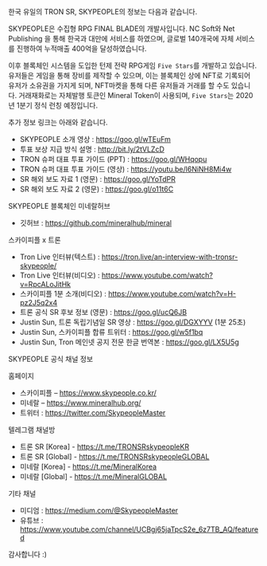 한국 유일의 TRON SR, SKYPEOPLE의 정보는 다음과 같습니다.

SKYPEOPLE은 수집형 RPG FINAL BLADE의 개발사입니다. NC Soft와 Net Publishing 을 통해 한국과 대만에 서비스를 하였으며, 글로벌 140개국에 자체 서비스를 진행하여 누적매출 400억을 달성하였습니다.

이후 블록체인 시스템을 도입한 턴제 전략 RPG게임 `Five Stars`를 개발하고 있습니다. 유저들은 게임을 통해 장비를 제작할 수 있으며, 이는 블록체인 상에 NFT로 기록되어 유저가 소유권을 가지게 되며, NFT마켓을 통해 다른 유저들과 거래를 할 수도 있습니다. 거래재화로는 자체발행 토큰인 Mineral Token이 사용되며, `Five Stars`는 2020년 1분기 정식 런칭 예정입니다. 
  
추가 정보 링크는 아래와 같습니다.
+ SKYPEOPLE 소개 영상 : https://goo.gl/wTEuFm
+ 투표 보상 지급 방식 설명 : http://bit.ly/2tVLZcD
+ TRON 슈퍼 대표 투표 가이드 (PPT) : https://goo.gl/WHqopu
+ TRON 슈퍼 대표 투표 가이드 (영상) : https://youtu.be/l6NiNH8Mi4w
+ SR 해외 보도 자료 1 (영문) : https://goo.gl/YoTdPR
+ SR 해외 보도 자료 2 (영문) : https://goo.gl/o11t6C

SKYPEOPLE 블록체인 미네랄허브 
+ 깃허브 :  https://github.com/mineralhub/mineral

스카이피플 x 트론
+ Tron Live 인터뷰(텍스트) : https://tron.live/an-interview-with-tronsr-skypeople/
+ Tron Live 인터뷰(비디오) : https://www.youtube.com/watch?v=RpcALoJitHk
+ 스카이피플 1분 소개(비디오) : https://www.youtube.com/watch?v=H-pz2J5q2x4
+ 트론 공식 SR 후보 정보 (영문) : https://goo.gl/ucQ6JB
+ Justin Sun, 트론 독립기념일 SR 영상 : https://goo.gl/DGXYYV (1분 25초)
+ Justin Sun, 스카이피플 합류 트위터 : https://goo.gl/w5f1bq
+ Justin Sun, Tron 메인넷 공지 전문 한글 번역본 : https://goo.gl/LX5U5g

SKYPEOPLE 공식 채널 정보

홈페이지 
+ 스카이피플 – https://www.skypeople.co.kr/
+ 미네랄 – https://www.mineralhub.org/
+ 트위터 : https://twitter.com/SkypeopleMaster

텔레그램 채널방 
+ 트론 SR [Korea] - https://t.me/TRONSRskypeopleKR
+ 트론 SR [Global] - https://t.me/TRONSRskypeopleGLOBAL
+ 미네랄 [Korea] - https://t.me/MineralKorea
+ 미네랄 [Global] - https://t.me/MineralGLOBAL

기타 채널
+ 미디엄 : https://medium.com/@SkypeopleMaster
+ 유튜브 : https://www.youtube.com/channel/UCBgj65jaTpcS2e_6z7TB_AQ/featured

감사합니다 :)
